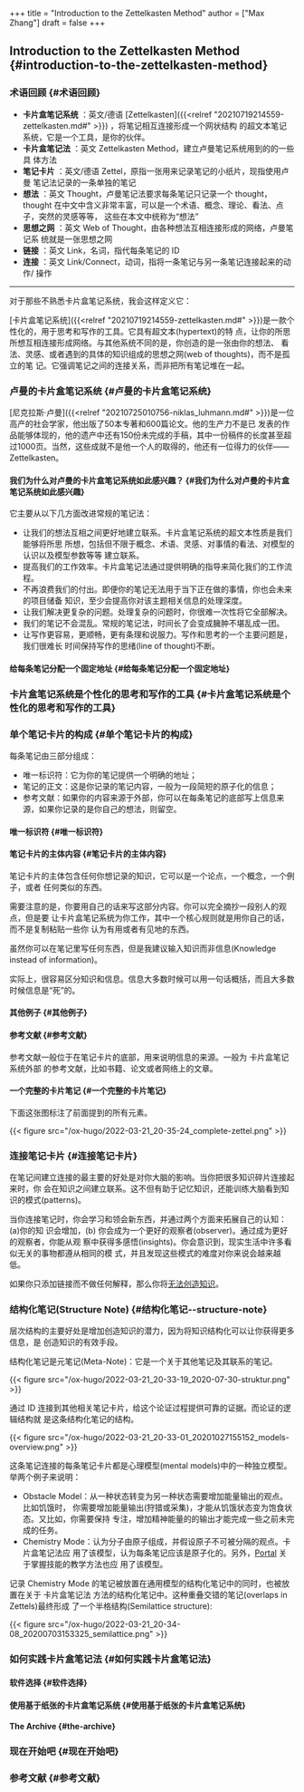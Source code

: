 +++
title = "Introduction to the Zettelkasten Method"
author = ["Max Zhang"]
draft = false
+++

## Introduction to the Zettelkasten Method {#introduction-to-the-zettelkasten-method}


### 术语回顾 {#术语回顾}

-   ****卡片盒笔记系统**** ：英文/德语 [Zettelkasten]({{<relref "20210719214559-zettelkasten.md#" >}}) ，将笔记相互连接形成一个网状结构
    的超文本笔记系统，它是一个工具，是你的伙伴。
-   ****卡片盒笔记法**** ：英文 Zettelkasten Method，建立卢曼笔记系统用到的的一些具
    体方法
-   ****笔记卡片**** ：英文/德语 Zettel，原指一张用来记录笔记的小纸片，现指使用卢曼
    笔记法记录的一条单独的笔记
-   ****想法**** ：英文 Thought，卢曼笔记法要求每条笔记只记录一个 thought，thought
    在中文中含义非常丰富，可以是一个术语、概念、理论、看法、点子，突然的灵感等等，
    这些在本文中统称为“想法”
-   ****思想之网**** ：英文 Web of Thought，由各种想法互相连接形成的网络，卢曼笔记系
    统就是一张思想之网
-   ****链接**** ：英文 Link，名词，指代每条笔记的 ID
-   ****连接**** ：英文 Link/Connect，动词，指将一条笔记与另一条笔记连接起来的动作/
    操作

---

对于那些不熟悉卡片盒笔记系统，我会这样定义它：

[卡片盒笔记系统]({{<relref "20210719214559-zettelkasten.md#" >}})是一款个性化的，用于思考和写作的工具。它具有超文本(hypertext)的特
点，让你的所思所想互相连接形成网络。与其他系统不同的是，你创造的是一张由你的想法、
看法、灵感、或者遇到的具体的知识组成的思想之网(web of thoughts)，而不是孤立的笔
记。它强调笔记之间的连接关系，而非把所有笔记堆在一起。


### 卢曼的卡片盒笔记系统 {#卢曼的卡片盒笔记系统}

[尼克拉斯·卢曼]({{<relref "20210725010756-niklas_luhmann.md#" >}})是一位高产的社会学家，他出版了50本专著和600篇论文。他的生产力不是已
发表的作品能够体现的，他的遗产中还有150份未完成的手稿，其中一份稿件的长度甚至超
过1000页。当然，这些成就不是他一个人的取得的，他还有一位得力的伙伴——Zettelkasten。


#### 我们为什么对卢曼的卡片盒笔记系统如此感兴趣？ {#我们为什么对卢曼的卡片盒笔记系统如此感兴趣}

它主要从以下几方面改进常规的笔记法：

-   让我们的想法互相之间更好地建立联系。卡片盒笔记系统的超文本性质是我们能够将所思
    所想，包括但不限于概念、术语、灵感、对事情的看法、对模型的认识以及模型参数等等
    建立联系。
-   提高我们的工作效率。卡片盒笔记法通过提供明确的指导来简化我们的工作流程。
-   不再浪费我们的付出。即便你的笔记无法用于当下正在做的事情，你也会未来的项目储备
    知识，至少会提高你对该主题相关信息的处理深度。
-   让我们解决更复杂的问题。处理复杂的问题时，你很难一次性将它全部解决。
-   我们的笔记不会混乱。常规的笔记法，时间长了会变成臃肿不堪乱成一团。
-   让写作更容易，更顺畅，更有条理和说服力。写作和思考的一个主要问题是，我们很难长
    时间保持写作的思绪(line of thought)不断。


#### 给每条笔记分配一个固定地址 {#给每条笔记分配一个固定地址}


### 卡片盒笔记系统是个性化的思考和写作的工具 {#卡片盒笔记系统是个性化的思考和写作的工具}


### 单个笔记卡片的构成 {#单个笔记卡片的构成}

每条笔记由三部分组成：

-   唯一标识符：它为你的笔记提供一个明确的地址；
-   笔记的正文：这是你记录的笔记内容，一般为一段简短的原子化的信息；
-   参考文献：如果你的内容来源于外部，你可以在每条笔记的底部写上信息来源，如果你记录的是你自己的想法，则留空。


#### 唯一标识符 {#唯一标识符}


#### 笔记卡片的主体内容 {#笔记卡片的主体内容}

笔记卡片的主体包含任何你想记录的知识，它可以是一个论点，一个概念，一个例子，或者
任何类似的东西。

需要注意的是，你要用自己的话来写这部分内容。你可以完全摘抄一段别人的观点，但是要
让卡片盒笔记系统为你工作，其中一个核心规则就是用你自己的话，而不是复制粘贴一些你
认为有用或者有见地的东西。

虽然你可以在笔记里写任何东西，但是我建议输入知识而非信息(Knowledge instead of information)。

实际上，很容易区分知识和信息。信息大多数时候可以用一句话概括，而且大多数时候信息是“死”的。


#### 其他例子 {#其他例子}


#### 参考文献 {#参考文献}

参考文献一般位于在笔记卡片的底部，用来说明信息的来源。一般为 卡片盒笔记系统外部
的参考文献，比如书籍、论文或者网络上的文章。


#### 一个完整的卡片笔记 {#一个完整的卡片笔记}

下面这张图标注了前面提到的所有元素。

{{< figure src="/ox-hugo/2022-03-21_20-35-24_complete-zettel.png" >}}


### 连接笔记卡片 {#连接笔记卡片}

在笔记间建立连接的最主要的好处是对你大脑的影响。当你把很多知识碎片连接起来时，你
会在知识之间建立联系。这不但有助于记忆知识，还能训练大脑看到知识的模式(patterns)。

当你连接笔记时，你会学习和领会新东西，并通过两个方面来拓展自己的认知：(a)你的知
识会增加，(b) 你会成为一个更好的观察者(observer)。通过成为更好的观察者，你能从观
察中获得多感悟(insights)。你会意识到，现实生活中许多看似无关的事物都遵从相同的模
式，并且发现这些模式的难度对你来说会越来越低。

如果你只添加链接而不做任何解释，那么你将[无法创造知识](https://zettelkasten.de/posts/understanding-hierarchy-translating-folgezettel/)。


### 结构化笔记(Structure Note) {#结构化笔记--structure-note}

层次结构的主要好处是增加创造知识的潜力，因为将知识结构化可以让你获得更多信息，是
创造知识的有效手段。

结构化笔记是元笔记(Meta-Note)：它是一个关于其他笔记及其联系的笔记。

{{< figure src="/ox-hugo/2022-03-21_20-33-19_2020-07-30-struktur.png" >}}

通过 ID 连接到其他相关笔记卡片，给这个论证过程提供可靠的证据。而论证的逻辑结构就
是这条结构化笔记的结构。

{{< figure src="/ox-hugo/2022-03-21_20-33-01_20201027155152_models-overview.png" >}}

这条笔记连接的每条笔记卡片都是心理模型(mental models)中的一种独立模型。举两个例子来说明：

-   Obstacle Model：从一种状态转变为另一种状态需要增加能量输出的观点。比如饥饿时，
    你需要增加能量输出(狩猎或采集)，才能从饥饿状态变为饱食状态。又比如，你需要保持
    专注，增加精神能量的的输出才能完成一些之前未完成的任务。
-   Chemistry Mode：认为分子由原子组成，并假设原子不可被分隔的观点。卡片盒笔记法应
    用了该模型，认为每条笔记应该是原子化的。另外，[Portal](https://www.facebook.com/notes/ido-portal/optimal-teaching-chunking-vs-the-chemistry-model-by-ido-portal/255608244481163) 关于掌握技能的教学方法也应
    用了该模型。

记录 Chemistry Mode 的笔记被放置在通用模型的结构化笔记中的同时，也被放置在关于
卡片盒笔记法 方法的结构化笔记中。这种重叠交错的笔记(overlaps in Zettels)最终形成
了一个半格结构(Semilattice structure):

{{< figure src="/ox-hugo/2022-03-21_20-34-08_20200703153325_semilattice.png" >}}


### 如何实践卡片盒笔记法 {#如何实践卡片盒笔记法}


#### 软件选择 {#软件选择}


#### 使用基于纸张的卡片盒笔记系统 {#使用基于纸张的卡片盒笔记系统}


#### The Archive {#the-archive}


### 现在开始吧 {#现在开始吧}


### 参考文献 {#参考文献}